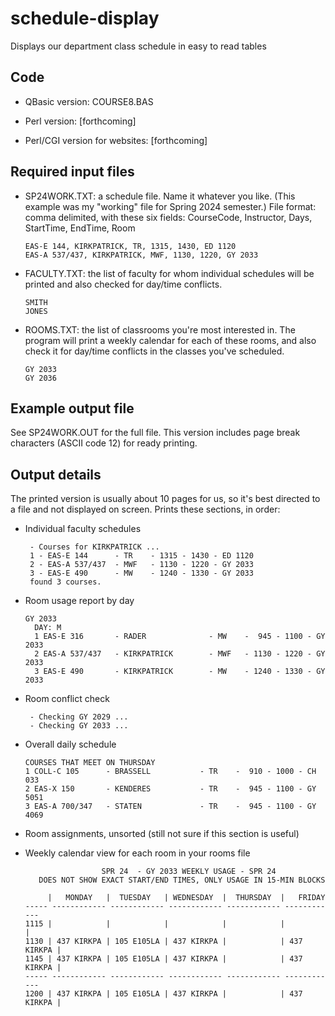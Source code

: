# schedule-display
Displays our department class schedule in easy to read tables

## Code

- QBasic version: COURSE8.BAS
  
- Perl version: [forthcoming]
  
- Perl/CGI version for websites: [forthcoming]

## Required input files

- SP24WORK.TXT: a schedule file. Name it whatever you like. (This example was my "working" file for Spring 2024 semester.) File format: comma delimited, with these six fields: CourseCode, Instructor, Days, StartTime, EndTime, Room

  ```
  EAS-E 144, KIRKPATRICK, TR, 1315, 1430, ED 1120
  EAS-A 537/437, KIRKPATRICK, MWF, 1130, 1220, GY 2033
  ```
  
- FACULTY.TXT: the list of faculty for whom individual schedules will be printed and also checked for day/time conflicts.

  ```
  SMITH
  JONES
  ```
  
- ROOMS.TXT: the list of classrooms you're most interested in. The program will print a weekly calendar for each of these rooms, and also check it for day/time conflicts in the classes you've scheduled.

  ```
  GY 2033
  GY 2036
  ```

## Example output file

See SP24WORK.OUT for the full file.  This version includes page break characters (ASCII code 12) for ready printing.

## Output details

The printed version is usually about 10 pages for us, so it's best directed to a file and not displayed on screen.  Prints these sections, in order:

- Individual faculty schedules

  ```
   - Courses for KIRKPATRICK ...
   1 - EAS-E 144      - TR    - 1315 - 1430 - ED 1120 
   2 - EAS-A 537/437  - MWF   - 1130 - 1220 - GY 2033 
   3 - EAS-E 490      - MW    - 1240 - 1330 - GY 2033 
   found 3 courses.
  ```
  
- Room usage report by day

  ```
  GY 2033
    DAY: M
    1 EAS-E 316       - RADER              - MW    -  945 - 1100 - GY 2033 
    2 EAS-A 537/437   - KIRKPATRICK        - MWF   - 1130 - 1220 - GY 2033 
    3 EAS-E 490       - KIRKPATRICK        - MW    - 1240 - 1330 - GY 2033 
  ```
  
- Room conflict check

  ```
   - Checking GY 2029 ...
   - Checking GY 2033 ...
  ```
  
- Overall daily schedule

  ```
  COURSES THAT MEET ON THURSDAY 
  1 COLL-C 105      - BRASSELL           - TR    -  910 - 1000 - CH 033  
  2 EAS-X 150       - KENDERES           - TR    -  945 - 1100 - GY 5051 
  3 EAS-A 700/347   - STATEN             - TR    -  945 - 1100 - GY 4069 
  ```
  
- Room assignments, unsorted (still not sure if this section is useful)
  
- Weekly calendar view for each room in your rooms file

  ```
                   SPR 24  - GY 2033 WEEKLY USAGE - SPR 24
     DOES NOT SHOW EXACT START/END TIMES, ONLY USAGE IN 15-MIN BLOCKS    

       |   MONDAY   |  TUESDAY   | WEDNESDAY  |  THURSDAY  |   FRIDAY
  ----- ------------ ------------ ------------ ------------ ------------ 
  1115 |            |            |            |            |            |
  1130 | 437 KIRKPA | 105 E105LA | 437 KIRKPA |            | 437 KIRKPA |
  1145 | 437 KIRKPA | 105 E105LA | 437 KIRKPA |            | 437 KIRKPA |
  ----- ------------ ------------ ------------ ------------ ------------
  1200 | 437 KIRKPA | 105 E105LA | 437 KIRKPA |            | 437 KIRKPA |
  ```


